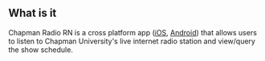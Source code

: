## What is it
Chapman Radio RN is a cross platform app ([iOS](https://appsto.re/us/6m4pgb.i), [Android](https://play.google.com/store/apps/details?id=com.chapmanradiorn)) that allows users to listen to Chapman University's live internet radio station and view/query the show schedule.
